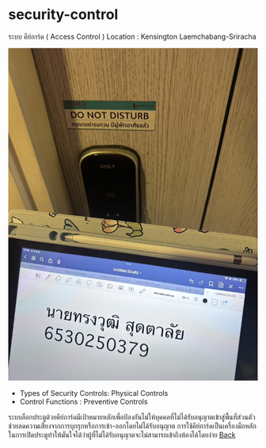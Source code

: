 # security-control

ระบบ คีย์การ์ด ( Access Control )
Location : Kensington Laemchabang-Sriracha

![scr](Picture/Sec.jpg)

 - Types of Security Controls: Physical Controls
 - Control Functions : Preventive Controls

ระบบล็อกประตูด้วยคีย์การ์ดมีเป้าหมายหลักเพื่อป้องกันไม่ให้บุคคลที่ไม่ได้รับอนุญาตเข้าสู่พื้นที่ส่วนตัว ช่วยลดความเสี่ยงจากการบุกรุกหรือการเข้า-ออกโดยไม่ได้รับอนุญาต การใช้คีย์การ์ดเป็นเครื่องมือหลักในการเปิดประตูทำให้มั่นใจได้ว่าผู้ที่ไม่ได้รับอนุญาตจะไม่สามารถเข้าถึงห้องได้โดยง่าย
[Back](README.md)
